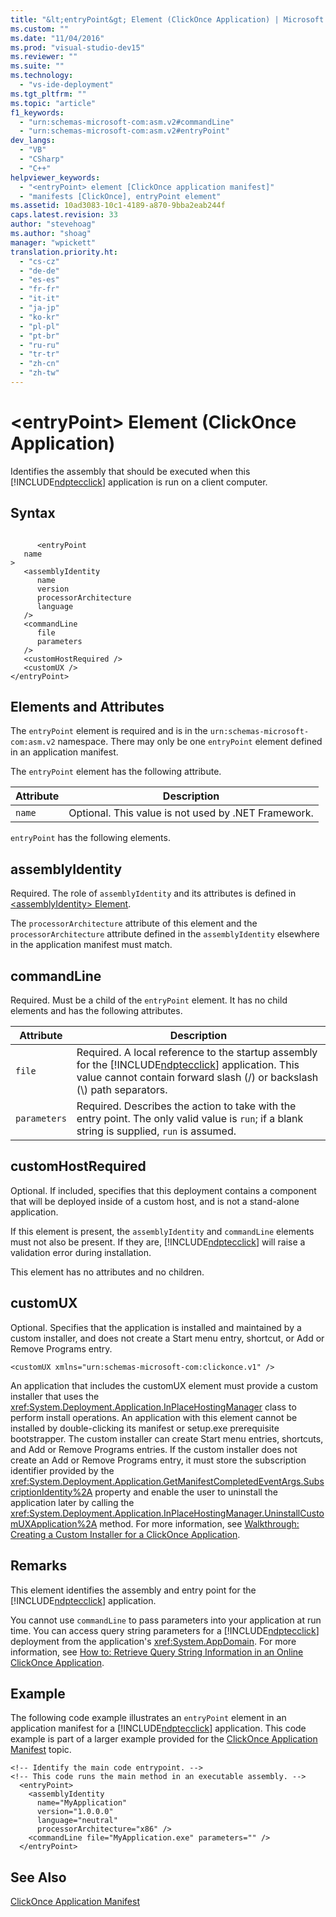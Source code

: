 ```yaml
---
title: "&lt;entryPoint&gt; Element (ClickOnce Application) | Microsoft Docs"
ms.custom: ""
ms.date: "11/04/2016"
ms.prod: "visual-studio-dev15"
ms.reviewer: ""
ms.suite: ""
ms.technology: 
  - "vs-ide-deployment"
ms.tgt_pltfrm: ""
ms.topic: "article"
f1_keywords: 
  - "urn:schemas-microsoft-com:asm.v2#commandLine"
  - "urn:schemas-microsoft-com:asm.v2#entryPoint"
dev_langs: 
  - "VB"
  - "CSharp"
  - "C++"
helpviewer_keywords: 
  - "<entryPoint> element [ClickOnce application manifest]"
  - "manifests [ClickOnce], entryPoint element"
ms.assetid: 10ad3083-10c1-4189-a870-9bba2eab244f
caps.latest.revision: 33
author: "stevehoag"
ms.author: "shoag"
manager: "wpickett"
translation.priority.ht: 
  - "cs-cz"
  - "de-de"
  - "es-es"
  - "fr-fr"
  - "it-it"
  - "ja-jp"
  - "ko-kr"
  - "pl-pl"
  - "pt-br"
  - "ru-ru"
  - "tr-tr"
  - "zh-cn"
  - "zh-tw"
---
```

# &lt;entryPoint&gt; Element (ClickOnce Application)
Identifies the assembly that should be executed when this [!INCLUDE[ndptecclick](../deployment/includes/ndptecclick_md.md)] application is run on a client computer.  
  
## Syntax  
  
```  
  
      <entryPoint  
   name  
>  
   <assemblyIdentity  
      name  
      version  
      processorArchitecture  
      language  
   />  
   <commandLine  
      file  
      parameters  
   />  
   <customHostRequired />  
   <customUX />  
</entryPoint>  
```  
  
## Elements and Attributes  
 The `entryPoint` element is required and is in the `urn:schemas-microsoft-com:asm.v2` namespace. There may only be one `entryPoint` element defined in an application manifest.  
  
 The `entryPoint` element has the following attribute.  
  
|Attribute|Description|  
|---------------|-----------------|  
|`name`|Optional. This value is not used by .NET Framework.|  
  
 `entryPoint` has the following elements.  
  
## assemblyIdentity  
 Required. The role of `assemblyIdentity` and its attributes is defined in [\<assemblyIdentity> Element](../deployment/assemblyidentity-element-clickonce-application.md).  
  
 The `processorArchitecture` attribute of this element and the `processorArchitecture` attribute defined in the `assemblyIdentity` elsewhere in the application manifest must match.  
  
## commandLine  
 Required. Must be a child of the `entryPoint` element. It has no child elements and has the following attributes.  
  
|Attribute|Description|  
|---------------|-----------------|  
|`file`|Required. A local reference to the startup assembly for the [!INCLUDE[ndptecclick](../deployment/includes/ndptecclick_md.md)] application. This value cannot contain forward slash (/) or backslash (\\) path separators.|  
|`parameters`|Required. Describes the action to take with the entry point. The only valid value is `run`; if a blank string is supplied, `run` is assumed.|  
  
## customHostRequired  
 Optional. If included, specifies that this deployment contains a component that will be deployed inside of a custom host, and is not a stand-alone application.  
  
 If this element is present, the `assemblyIdentity` and `commandLine` elements must not also be present. If they are, [!INCLUDE[ndptecclick](../deployment/includes/ndptecclick_md.md)] will raise a validation error during installation.  
  
 This element has no attributes and no children.  
  
## customUX  
 Optional. Specifies that the application is installed and maintained by a custom installer, and does not create a Start menu entry, shortcut, or Add or Remove Programs entry.  
  
```  
<customUX xmlns="urn:schemas-microsoft-com:clickonce.v1" />  
```  
  
 An application that includes the customUX element must provide a custom installer that uses the <xref:System.Deployment.Application.InPlaceHostingManager> class to perform install operations. An application with this element cannot be installed by double-clicking its manifest or setup.exe prerequisite bootstrapper. The custom installer can create Start menu entries, shortcuts, and Add or Remove Programs entries. If the custom installer does not create an Add or Remove Programs entry, it must store the subscription identifier provided by the <xref:System.Deployment.Application.GetManifestCompletedEventArgs.SubscriptionIdentity%2A> property and enable the user to uninstall the application later by calling the <xref:System.Deployment.Application.InPlaceHostingManager.UninstallCustomUXApplication%2A> method. For more information, see [Walkthrough: Creating a Custom Installer for a ClickOnce Application](../deployment/walkthrough-creating-a-custom-installer-for-a-clickonce-application.md).  
  
## Remarks  
 This element identifies the assembly and entry point for the [!INCLUDE[ndptecclick](../deployment/includes/ndptecclick_md.md)] application.  
  
 You cannot use `commandLine` to pass parameters into your application at run time. You can access query string parameters for a [!INCLUDE[ndptecclick](../deployment/includes/ndptecclick_md.md)] deployment from the application's <xref:System.AppDomain>. For more information, see [How to: Retrieve Query String Information in an Online ClickOnce Application](../deployment/how-to-retrieve-query-string-information-in-an-online-clickonce-application.md).  
  
## Example  
 The following code example illustrates an `entryPoint` element in an application manifest for a [!INCLUDE[ndptecclick](../deployment/includes/ndptecclick_md.md)] application. This code example is part of a larger example provided for the [ClickOnce Application Manifest](../deployment/clickonce-application-manifest.md) topic.  
  
```  
<!-- Identify the main code entrypoint. -->  
<!-- This code runs the main method in an executable assembly. -->  
  <entryPoint>  
    <assemblyIdentity   
      name="MyApplication"   
      version="1.0.0.0"  
      language="neutral"  
      processorArchitecture="x86" />  
    <commandLine file="MyApplication.exe" parameters="" />  
  </entryPoint>  
```  
  
## See Also  
 [ClickOnce Application Manifest](../deployment/clickonce-application-manifest.md)